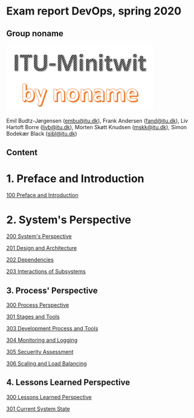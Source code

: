 # Exam report DevOps, spring 2020
## Group noname

![group logo](images/group_logo_large.png)

Emil Budtz-Jørgensen (embu@itu.dk), 
Frank Andersen (fand@itu.dk), 
Liv Hartoft Borre (livb@itu.dk), 
Morten Skøtt Knudsen (mskk@itu.dk), 
Simon Bodekær Black (sibl@itu.dk) 

## Content
# 1. Preface and Introduction
[100 Preface and Introduction](chapters/100_preface_and_introduction.md)

# 2. System's Perspective
[200 System's Perspective](../chapters/200_systems_perspective.md)

[201 Design and Architecture](../chapters/201_design_and_architecture.md)

[202 Dependencies](../chapters/202_dependencies.md)

[203 Interactions of Subsystems](../chapters/203_interactions_of_subsystems.md)

## 3. Process' Perspective

[300 Process Perspective](../chapters/300_process_perspective.md)

[301 Stages and Tools](../chapters/301_ci_dc_chain_tools.md)

[303 Development Process and Tools](../chapters/303_dev_process_and_tools.md)

[304 Monitoring and Logging](../chapters/304_monitoring_and_logging.md)

[305 Secuerity Assessment](../chapters/305_sec_assessment.md)

[306 Scaling and Load Balancing](../chapters/306_scaling_and_load_balancing.md)

## 4. Lessons Learned Perspective

[300 Lessons Learned Perspective](../chapters/400_lessons_learned_perspective.md)

[301 Current System State](../chapters/401_current_system_state.md)
